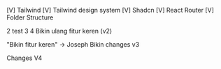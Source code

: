 [V] Tailwind
[V] Tailwind design system
[V] Shadcn
[V] React Router
[V] Folder Structure


2
test 
3
4
Bikin ulang fitur keren (v2)

"Bikin fitur keren" -> Joseph
Bikin changes v3

Changes V4



